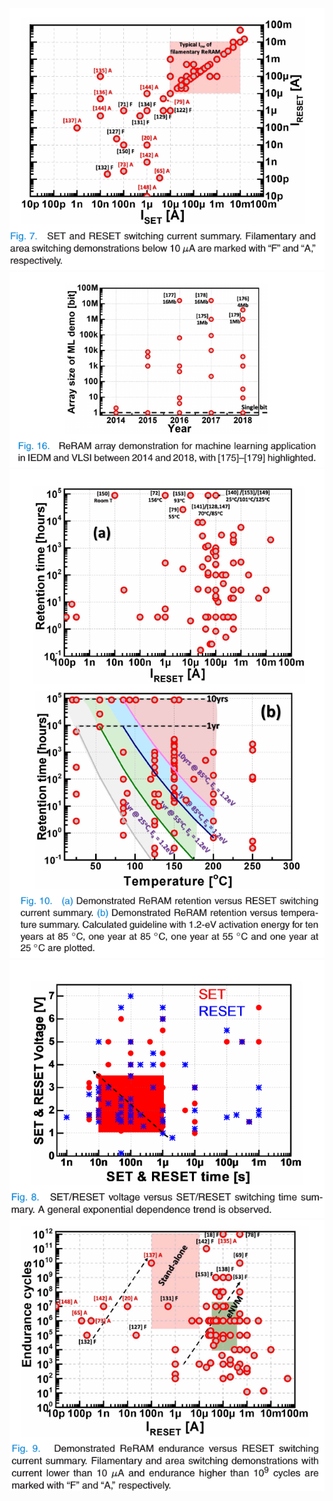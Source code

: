 ![](2020-08-11-01-24-11.png)
![](2020-08-11-01-26-04.png)
![](2020-08-11-01-26-37.png)
![](2020-08-11-01-26-51.png)
![](2020-08-11-01-27-02.png)
